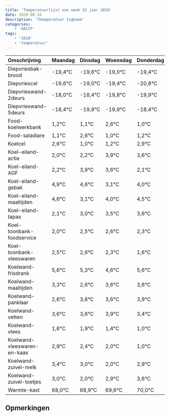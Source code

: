 ```yaml
---
title: 'Temperatuurlijst van week 33 jaar 2020'
date: 2020-08-16
description: 'Themperatuur logboek'
categories:
    - 'HACCP'
tags:
    - '2020'
    - 'temperatuur'
---
```

|Omschrijving|Maandag|Dinsdag|Woensdag|Donderdag|Vrijdag|Zaterdag|Zondag|
|:---|:---|:---|:---|:---|:---|:---|:---|
|Diepvriesbak-brood|-19,4°C|-19,6°C|-19,0°C|-19,4°C|-20,8°C|-20,9°C|-19,4°C|
|Diepvriescel|-19,6°C|-19,0°C|-19,4°C|-20,8°C|-20,9°C|-19,4°C|-21,0°C|
|Diepvrieswand-2deurs|-18,0°C|-18,4°C|-19,8°C|-19,9°C|-18,4°C|-20,0°C|-19,8°C|
|Diepvrieswand-5deurs|-18,4°C|-19,8°C|-19,9°C|-18,4°C|-20,0°C|-19,8°C|-18,1°C|
|Food-koelwerkbank|1,2°C|1,1°C|2,6°C|1,0°C|1,2°C|2,9°C|2,6°C|
|Food-saladiare|1,1°C|2,6°C|1,0°C|1,2°C|2,9°C|2,6°C|1,1°C|
|Koelcel|2,6°C|1,0°C|1,2°C|2,9°C|2,6°C|1,1°C|2,0°C|
|Koel-eiland-actie|2,0°C|2,2°C|3,9°C|3,6°C|2,1°C|3,0°C|3,5°C|
|Koel-eiland-AGF|2,2°C|3,9°C|3,6°C|2,1°C|3,0°C|3,5°C|3,6°C|
|Koel-eiland-gebak|4,9°C|4,6°C|3,1°C|4,0°C|4,5°C|4,6°C|4,3°C|
|Koel-eiland-maaltijden|4,6°C|3,1°C|4,0°C|4,5°C|4,6°C|4,3°C|3,6°C|
|Koel-eiland-tapas|2,1°C|3,0°C|3,5°C|3,6°C|3,3°C|2,6°C|3,6°C|
|Koel-toonbank-foodservice|2,0°C|2,5°C|2,6°C|2,3°C|1,6°C|2,6°C|2,6°C|
|Koel-toonbank-vleeswaren|2,5°C|2,6°C|2,3°C|1,6°C|2,6°C|2,6°C|2,9°C|
|Koelwand-frisdrank|5,6°C|5,3°C|4,6°C|5,6°C|5,6°C|5,9°C|5,4°C|
|Koelwand-maaltijden|3,3°C|2,6°C|3,6°C|3,6°C|3,9°C|3,4°C|3,0°C|
|Koelwand-panklaar|2,6°C|3,6°C|3,6°C|3,9°C|3,4°C|3,0°C|2,0°C|
|Koelwand-vetten|3,6°C|3,6°C|3,9°C|3,4°C|3,0°C|2,0°C|2,9°C|
|Koelwand-vlees|1,6°C|1,9°C|1,4°C|1,0°C|0,0°C|0,9°C|1,6°C|
|Koelwand-vleeswaren-en-kaas|2,9°C|2,4°C|2,0°C|1,0°C|1,9°C|2,6°C|3,0°C|
|Koelwand-zuivel-melk|3,4°C|3,0°C|2,0°C|2,9°C|3,6°C|4,0°C|2,1°C|
|Koelwand-zuivel-toetjes|3,0°C|2,0°C|2,9°C|3,6°C|4,0°C|2,1°C|2,1°C|
|Warmte-kast|68,0°C|68,9°C|69,6°C|70,0°C|68,1°C|68,1°C|70,0°C|

## Opmerkingen


